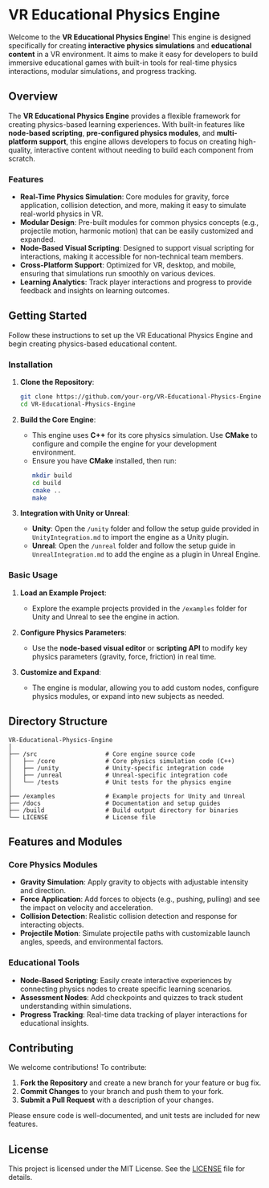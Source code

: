 # **VR Educational Physics Engine**

Welcome to the **VR Educational Physics Engine**! This engine is designed specifically for creating **interactive physics simulations** and **educational content** in a VR environment. It aims to make it easy for developers to build immersive educational games with built-in tools for real-time physics interactions, modular simulations, and progress tracking.

## **Overview**

The **VR Educational Physics Engine** provides a flexible framework for creating physics-based learning experiences. With built-in features like **node-based scripting**, **pre-configured physics modules**, and **multi-platform support**, this engine allows developers to focus on creating high-quality, interactive content without needing to build each component from scratch.

### **Features**

- **Real-Time Physics Simulation**: Core modules for gravity, force application, collision detection, and more, making it easy to simulate real-world physics in VR.
- **Modular Design**: Pre-built modules for common physics concepts (e.g., projectile motion, harmonic motion) that can be easily customized and expanded.
- **Node-Based Visual Scripting**: Designed to support visual scripting for interactions, making it accessible for non-technical team members.
- **Cross-Platform Support**: Optimized for VR, desktop, and mobile, ensuring that simulations run smoothly on various devices.
- **Learning Analytics**: Track player interactions and progress to provide feedback and insights on learning outcomes.

## **Getting Started**

Follow these instructions to set up the VR Educational Physics Engine and begin creating physics-based educational content.

### **Installation**

1. **Clone the Repository**:
   ```bash
   git clone https://github.com/your-org/VR-Educational-Physics-Engine.git
   cd VR-Educational-Physics-Engine
   ```

2. **Build the Core Engine**:
   - This engine uses **C++** for its core physics simulation. Use **CMake** to configure and compile the engine for your development environment.
   - Ensure you have **CMake** installed, then run:
     ```bash
     mkdir build
     cd build
     cmake ..
     make
     ```

3. **Integration with Unity or Unreal**:
   - **Unity**: Open the `/unity` folder and follow the setup guide provided in `UnityIntegration.md` to import the engine as a Unity plugin.
   - **Unreal**: Open the `/unreal` folder and follow the setup guide in `UnrealIntegration.md` to add the engine as a plugin in Unreal Engine.

### **Basic Usage**

1. **Load an Example Project**:
   - Explore the example projects provided in the `/examples` folder for Unity and Unreal to see the engine in action.
   
2. **Configure Physics Parameters**:
   - Use the **node-based visual editor** or **scripting API** to modify key physics parameters (gravity, force, friction) in real time.
   
3. **Customize and Expand**:
   - The engine is modular, allowing you to add custom nodes, configure physics modules, or expand into new subjects as needed.

## **Directory Structure**

```
VR-Educational-Physics-Engine
│
├── /src                   # Core engine source code
│   ├── /core              # Core physics simulation code (C++)
│   ├── /unity             # Unity-specific integration code
│   ├── /unreal            # Unreal-specific integration code
│   └── /tests             # Unit tests for the physics engine
│
├── /examples              # Example projects for Unity and Unreal
├── /docs                  # Documentation and setup guides
├── /build                 # Build output directory for binaries
└── LICENSE                # License file
```

## **Features and Modules**

### **Core Physics Modules**
   - **Gravity Simulation**: Apply gravity to objects with adjustable intensity and direction.
   - **Force Application**: Add forces to objects (e.g., pushing, pulling) and see the impact on velocity and acceleration.
   - **Collision Detection**: Realistic collision detection and response for interacting objects.
   - **Projectile Motion**: Simulate projectile paths with customizable launch angles, speeds, and environmental factors.

### **Educational Tools**
   - **Node-Based Scripting**: Easily create interactive experiences by connecting physics nodes to create specific learning scenarios.
   - **Assessment Nodes**: Add checkpoints and quizzes to track student understanding within simulations.
   - **Progress Tracking**: Real-time data tracking of player interactions for educational insights.

## **Contributing**

We welcome contributions! To contribute:

1. **Fork the Repository** and create a new branch for your feature or bug fix.
2. **Commit Changes** to your branch and push them to your fork.
3. **Submit a Pull Request** with a description of your changes.

Please ensure code is well-documented, and unit tests are included for new features.

## **License**

This project is licensed under the MIT License. See the [LICENSE](LICENSE) file for details.

